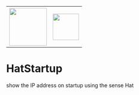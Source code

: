 <table style="width:100%">
<tr align="center">
    <th>
        <img src="https://www.gadgetdaily.xyz/wp-content/uploads/2012/10/Pixelated-RasPi.png" width="100"/>
        <br>
    </th>
    <th>
        <img src="https://upload.wikimedia.org/wikipedia/commons/thumb/c/c3/Python-logo-notext.svg/1024px-Python-logo-notext.svg.png" width="70"/>
        <br>
    </th>
</tr>
</table>

# HatStartup

show the IP address on startup using the sense Hat
